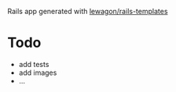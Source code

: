 Rails app generated with [lewagon/rails-templates](https://github.com/lewagon/rails-templates)


# Todo
- add tests
- add images
- ...
